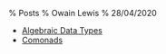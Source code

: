 % Posts
% Owain Lewis
% 28/04/2020

+ [Algebraic Data Types](/posts/algebraic-data-types)
+ [Comonads](/posts/comonads)
